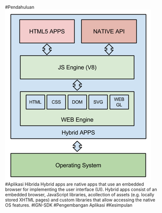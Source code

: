#Pendahuluan
![hybrid Arch](img/hybrid-arch.png)
#Aplikasi Hibrida
Hybrid apps are native apps that use an embedded browser for implementing the user interface (UI). Hybrid apps
consist of an embedded browser, JavaScript libraries, acollection of assets (e.g. locally stored XHTML pages) and
custom libraries that allow accessing the native OS features. 
#IGN-SDK
#Pengembangan Aplikasi
#Kesimpulan

